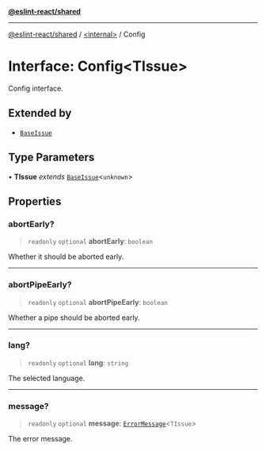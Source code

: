 [**@eslint-react/shared**](../../README.md)

***

[@eslint-react/shared](../../README.md) / [\<internal\>](../README.md) / Config

# Interface: Config\<TIssue\>

Config interface.

## Extended by

- [`BaseIssue`](BaseIssue.md)

## Type Parameters

• **TIssue** *extends* [`BaseIssue`](BaseIssue.md)\<`unknown`\>

## Properties

### abortEarly?

> `readonly` `optional` **abortEarly**: `boolean`

Whether it should be aborted early.

***

### abortPipeEarly?

> `readonly` `optional` **abortPipeEarly**: `boolean`

Whether a pipe should be aborted early.

***

### lang?

> `readonly` `optional` **lang**: `string`

The selected language.

***

### message?

> `readonly` `optional` **message**: [`ErrorMessage`](../type-aliases/ErrorMessage.md)\<`TIssue`\>

The error message.
